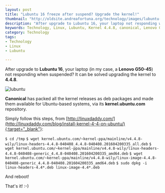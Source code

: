 ```yaml
---
layout: post
title: "Lubuntu 16 freeze after suspend? Upgrade the kernel!"
thumbnail: "http://oldsite.andreafortuna.org/technology/images/lubuntu-16-freeze-on-suspend/lubuntu.png"
description: "After upgrade to Lubuntu 16, your laptop not responding when suspended? It can be solved with a simple kernel upgrade."
keywords: Technology, Linux, Lubuntu, Kernel 4.4.8, canonical, Lenovo G50-45
category: Technology
tags: 
- Technology
- Linux
- Lubuntu

---
```


After upgrade to **Lubuntu 16**, your laptop (in my case, a **Lenovo G50-45**) not responding when suspended? It can be solved upgrading the kernel to **4.4.8**.

![lubuntu](http://oldsite.andreafortuna.org/technology/images/lubuntu-16-freeze-on-suspend/lubuntu.png)

**Canonical** has packed all the kernel releases as deb packages and made them available for Ubuntu-based systems, via its **kernel.ubuntu.com** repository.

Simply follow this steps, from [http://linuxdaddy.com/](http://linuxdaddy.com/blog/install-kernel-4-4-on-ubuntu/){:target="_blank"}:


```$ cd /tmp```
```$ wget kernel.ubuntu.com/~kernel-ppa/mainline/v4.4.8-wily/linux-headers-4.4.8-040408_4.4.8-040408.201604200335_all.deb``` 
```$ wget kernel.ubuntu.com/~kernel-ppa/mainline/v4.4.8-wily/linux-headers-4.4.8-040408-generic_4.4.8-040408.201604200335_amd64.deb```
```$ wget kernel.ubuntu.com/~kernel-ppa/mainline/v4.4.8-wily/linux-image-4.4.8-040408-generic_4.4.8-040408.201604200335_amd64.deb```
```$ sudo dpkg -i linux-headers-4.4*.deb linux-image-4.4*.deb```

And reboot!

That's it! :-)






